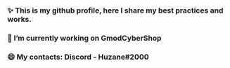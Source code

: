 ### ✨ This is my github profile, here I share my best practices and works.
### 🔭 I’m currently working on GmodCyberShop
### 😄 My contacts: Discord - Huzane#2000

<!--
**Hunzane/Hunzane** is a ✨ _special_ ✨ repository because its `README.md` (this file) appears on your GitHub profile.

Here are some ideas to get you started:

- 🔭 I’m currently working on ...
- 🌱 I’m currently learning ...
- 👯 I’m looking to collaborate on ...
- 🤔 I’m looking for help with ...
- 💬 Ask me about ...
- 📫 How to reach me: ...
- 😄 Pronouns: ...
- ⚡ Fun fact: ...
-->
